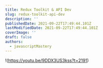```yaml
---
title: Redux Toolkit & API Dev
slug: redux-toolkit-api-dev
description: ''
publishedDate: 2021-09-22T17:49:44.101Z
lastModifiedDate: 2021-09-22T17:49:44.101Z
coverImage: ''
draft: false
authors:
  - javascriptMastery
---
```


!(https://youtu.be/9DDX3US3kss?t=2191)
